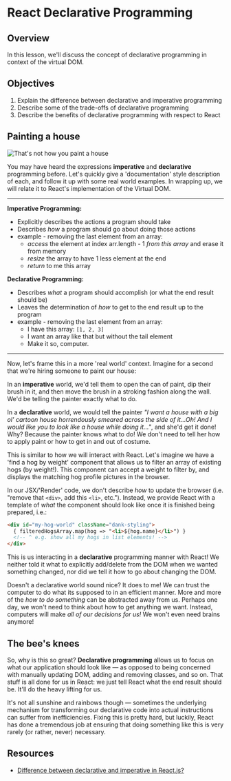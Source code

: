 # React Declarative Programming

## Overview

In this lesson, we'll discuss the concept of declarative programming in context of the virtual DOM.  

## Objectives
1. Explain the difference between declarative and imperative programming
2. Describe some of the trade-offs of declarative programming
3. Describe the benefits of declarative programming with respect to React

## Painting a house
![That's not how you paint a house](https://media.giphy.com/media/Jg6Z88H8Cc9tm/giphy.gif)

You may have heard the expressions **imperative** and **declarative** programming before. Let's quickly give a 'documentation' style description of each, and follow it up with some real world examples. In wrapping up, we will relate it to React's implementation of the Virtual DOM.

---

**Imperative Programming:**
  - Explicitly describes the actions a program should take
  - Describes _how_ a program should go about doing those actions
  - example - removing the last element from an array:
    - _access_ the element at index arr.length - 1 _from this array_ and erase it from memory
    - _resize_ the array to have 1 less element at the end
    - _return_ to me this array

**Declarative Programming:**
  - Describes _what_ a program should accomplish (or what the end result should be)
  - Leaves the determination of _how_ to get to the end result up to the program
  - example - removing the last element from an array:
    - I have this array: `[1, 2, 3]`
    - I want an array like that but without the tail element
    - Make it so, computer.

---

Now, let's frame this in a more 'real world' context. Imagine for a second that we're hiring someone to paint our house:

In an **imperative** world, we'd tell them to open the can of paint, dip their brush in it, and then move the brush in a stroking fashion along the wall. We'd be telling the painter exactly what to do.

In a **declarative** world, we would tell the painter _"I want a house with a big ol' cartoon house horrendously smeared across the side of it...Oh! And I would like you to look like a house while doing it..."_, and she'd get it done! Why? Because the painter knows what to do! We don't need to tell her how to apply paint or how to get in and out of costume.

This is similar to how we will interact with React. Let's imagine we have a 'find a hog by weight' component that allows us to filter an array of existing hogs (by weight!). This component can accept a weight to filter by, and displays the matching hog profile pictures in the browser.

In our JSX/'Render' code, we don't describe _how_ to update the browser (i.e. "remove that `<div>`, add this `<li>`, etc."). Instead, we provide React with a template of _what_ the component should look like once it is finished being prepared, i.e.:

```html
<div id="my-hog-world" className="dank-styling">
  { filteredHogsArray.map(hog => "<li>${hog.name}</li>") }
  <!-- ^ e.g. show all my hogs in list elements! -->
</div>
```

This is us interacting in a **declarative** programming manner with React! We neither told it what to explicitly add/delete from the DOM when we wanted something changed, nor did we tell it how to go about changing the DOM.

Doesn't a declarative world sound nice? It does to me! We can trust the computer to do what its supposed to in an efficient manner. More and more of the _how to do something_ can be abstracted away from us. Perhaps one day, we won't need to think about how to get anything we want. Instead, computers will make _all of our decisions for us!_ We won't even need brains anymore!

## The bee's knees
So, why is this so great? **Declarative programming** allows us to focus on what our application should look like — as opposed to being concerned with manually updating DOM, adding and removing classes, and so on. That stuff is all done for us in React: we just tell React what the end result should be. It'll do the heavy lifting for us.

It's not all sunshine and rainbows though — sometimes the underlying mechanism for transforming our declarative code into actual instructions can suffer from inefficiencies. Fixing this is pretty hard, but luckily, React has done a tremendous job at ensuring that doing something like this is very rarely (or rather, never) necessary.

## Resources
- [Difference between declarative and imperative in React.js?](http://stackoverflow.com/questions/33655534/difference-between-declarative-and-imperative-in-react-js)
